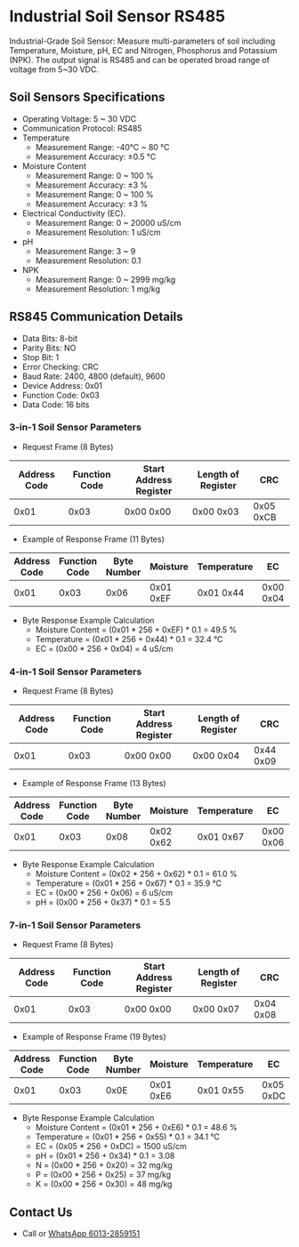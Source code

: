 # Industrial Soil Sensor RS485
Industrial-Grade Soil Sensor: Measure multi-parameters of soil including Temperature, Moisture, pH, EC and Nitrogen, Phosphorus and Potassium (NPK). The output signal is RS485 and can be operated broad range of voltage from 5~30 VDC.

## Soil Sensors Specifications
- Operating Voltage: 5 ~ 30 VDC
- Communication Protocol: RS485
- Temperature
    - Measurement Range: -40°C ~ 80 °C
    - Measurement Accuracy: ±0.5 °C
- Moisture Content
    - Measurement Range: 0 ~ 100 %
    - Measurement Accuracy: ±3 %
    - Measurement Range: 0 ~ 100 %
    - Measurement Accuracy: ±3 %
- Electrical Conductivity (EC).
    - Measurement Range: 0 ~ 20000 uS/cm
    - Measurement Resolution: 1 uS/cm
- pH
    - Measurement Range: 3 ~ 9
    - Measurement Resolution: 0.1
- NPK
    - Measurement Range: 0 ~ 2999 mg/kg
    - Measurement Resolution: 1 mg/kg 

## RS845 Communication Details
- Data Bits: 8-bit
- Parity Bits: NO
- Stop Bit: 1
- Error Checking: CRC
- Baud Rate: 2400, 4800 (default), 9600
- Device Address: 0x01
- Function Code: 0x03
- Data Code: 16 bits

### 3-in-1 Soil Sensor Parameters
- Request Frame (8 Bytes)

| Address Code | Function Code | Start Address Register | Length of Register  | CRC        |
| ------------ | ------------- | ---------------------- | ------------------- | ---------- |
| 0x01         | 0x03          | 0x00 0x00              | 0x00 0x03           | 0x05 0xCB  |

- Example of Response Frame (11 Bytes)

| Address Code | Function Code | Byte Number | Moisture  | Temperature | EC        | CRC        |
| ------------ | ------------- | ----------- | --------- | ----------- | --------- | ---------- |
| 0x01         | 0x03          | 0x06        | 0x01 0xEF | 0x01 0x44   | 0x00 0x04 | 0xB5 0x59  |

- Byte Response Example Calculation
    - Moisture Content = (0x01 * 256 + 0xEF) * 0.1 = 49.5 %
    - Temperature = (0x01 * 256 + 0x44) * 0.1 = 32.4 °C
    - EC = (0x00 * 256 + 0x04) = 4 uS/cm

### 4-in-1 Soil Sensor Parameters
- Request Frame (8 Bytes)

| Address Code | Function Code | Start Address Register | Length of Register  | CRC        |
| ------------ | ------------- | ---------------------- | ------------------- | ---------- |
| 0x01         | 0x03          | 0x00 0x00              | 0x00 0x04           | 0x44 0x09  |

- Example of Response Frame (13 Bytes)

| Address Code | Function Code | Byte Number | Moisture  | Temperature | EC        | pH        | CRC        |
| ------------ | ------------- | ----------- | --------- | ----------- | --------- | --------- | ---------- |
| 0x01         | 0x03          | 0x08        | 0x02 0x62 | 0x01 0x67   | 0x00 0x06 | 0x00 0x37 | 0xC2 0x06       |

- Byte Response Example Calculation
    - Moisture Content = (0x02 * 256 + 0x62) * 0.1 = 61.0 %
    - Temperature = (0x01 * 256 + 0x67) * 0.1 = 35.9 °C
    - EC = (0x00 * 256 + 0x06) = 6 uS/cm
    - pH = (0x00 * 256 + 0x37) * 0.1 = 5.5

### 7-in-1 Soil Sensor Parameters
- Request Frame (8 Bytes)

| Address Code | Function Code | Start Address Register | Length of Register  | CRC        |
| ------------ | ------------- | ---------------------- | ------------------- | ---------- |
| 0x01         | 0x03          | 0x00 0x00              | 0x00 0x07           | 0x04 0x08  |

- Example of Response Frame (19 Bytes)

| Address Code | Function Code | Byte Number | Moisture  | Temperature | EC        | pH        | Nitrogen (N) | Phosphorus (P)  | Potassium (K) | CRC        |
| ------------ | ------------- | ----------- | --------- | ----------- | --------- | --------- | ------------ | --------------- | ------------- | ---------- |
| 0x01         | 0x03          | 0x0E        | 0x01 0xE6 | 0x01 0x55   | 0x05 0xDC | 0x01 0x34 | 0x00 0x20         | 0x00 0x25       | 0x00 0x30     | 0x04 0x08  |

- Byte Response Example Calculation
    - Moisture Content = (0x01 * 256 + 0xE6) * 0.1 = 48.6 %
    - Temperature = (0x01 * 256 + 0x55) * 0.1 = 34.1 °C
    - EC = (0x05 * 256 + 0xDC) = 1500 uS/cm
    - pH = (0x01 * 256 + 0x34) * 0.1 = 3.08
    - N = (0x00 * 256 + 0x20) = 32 mg/kg
    - P = (0x00 * 256 + 0x25) = 37 mg/kg
    - K = (0x00 * 256 + 0x30) = 48 mg/kg

## Contact Us
- Call or [WhatsApp 6013-2859151](https://wa.me/60132899151)
